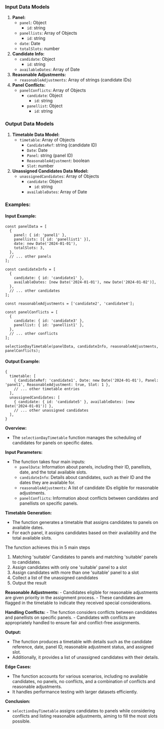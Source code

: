 ### Input Data Models

1.  **Panel:**
    -   `panel`: Object
        -   `id`: string
    -   `panellists`: Array of Objects
        -   `id`: string
    -   `date`: Date
    -   `totalSlots`: number
2.  **Candidate Info:**
    -   `candidate`: Object
        -   `id`: string
    -   `availableDates`: Array of Date
3.  **Reasonable Adjustments:**
    -   `reasonableAdjustments`: Array of strings (candidate IDs)
4.  **Panel Conflicts:**
    -   `panelConflicts`: Array of Objects
        -   `candidate`: Object
            -   `id`: string
        -   `panellist`: Object
            -   `id`: string

### Output Data Models

1.  **Timetable Data Model:**
    -   `timetable`: Array of Objects
        -   `CandidateRef`: string (candidate ID)
        -   `Date`: Date
        -   `Panel`: string (panel ID)
        -   `ReasonableAdjustment`: boolean
        -   `Slot`: number
2.  **Unassigned Candidates Data Model:**
    -   `unassignedCandidates`: Array of Objects
        -   `candidate`: Object
            -   `id`: string
        -   `availableDates`: Array of Date

### Examples:

#### Input Example:
```
const panelData = [
  {
    panel: { id: 'panel1' },
    panellists: [{ id: 'panellist1' }],
    date: new Date('2024-01-01'),
    totalSlots: 3,
  },
  // ... other panels
];

const candidateInfo = [
  {
    candidate: { id: 'candidate1' },
    availableDates: [new Date('2024-01-01'), new Date('2024-01-02')],
  },
  // ... other candidates
];

const reasonableAdjustments = ['candidate2', 'candidate4'];

const panelConflicts = [
  {
    candidate: { id: 'candidate3' },
    panellist: { id: 'panellist1' },
  },
  // ... other conflicts
];

selectionDayTimetable(panelData, candidateInfo, reasonableAdjustments, panelConflicts);
```
#### Output Example:
```
{
  timetable: [
    { CandidateRef: 'candidate1', Date: new Date('2024-01-01'), Panel: 'panel1', ReasonableAdjustment: true, Slot: 1 },
    // ... other timetable entries
  ],
  unassignedCandidates: [
    { candidate: { id: 'candidate5' }, availableDates: [new Date('2024-01-01')] },
    // ... other unassigned candidates
  ],
}

```

**Overview:**
   - The `selectionDayTimetable` function manages the scheduling of candidates for panels on specific dates.

**Input Parameters:**
   - The function takes four main inputs:
     - `panelData`: Information about panels, including their ID, panellists, date, and the total available slots.
     - `candidateInfo`: Details about candidates, such as their ID and the dates they are available for.
     - `reasonableAdjustments`: A list of candidate IDs eligible for reasonable adjustments.
     - `panelConflicts`: Information about conflicts between candidates and panellists on specific panels.

**Timetable Generation:**
   - The function generates a timetable that assigns candidates to panels on available dates.
   - For each panel, it assigns candidates based on their availability and the total available slots.

The function achieves this in 5 main steps

 1. Matching 'suitable' Candidates to panels and matching 'suitable' panels to candidates.
 2. Assign candidates with only one 'suitable' panel to a slot 
 3. Assign candidates with more than one 'suitable' panel to a slot
 4. Collect a list of the unassigned candidates
 5. Output the result

**Reasonable Adjustments:**
    - Candidates eligible for reasonable adjustments are given priority in the assignment process.
    - These candidates are flagged in the timetable to indicate they received special considerations.

**Handling Conflicts:**
    - The function considers conflicts between candidates and panellists on specific panels.
    - Candidates with conflicts are appropriately handled to ensure fair and conflict-free assignments.

**Output:**
   - The function produces a timetable with details such as the candidate reference, date, panel ID, reasonable adjustment status, and assigned slot.
   - Additionally, it provides a list of unassigned candidates with their details.

**Edge Cases:**
   - The function accounts for various scenarios, including no available candidates, no panels, no conflicts, and a combination of conflicts and reasonable adjustments.
   - It handles performance testing with larger datasets efficiently.

**Conclusion:**
   - `selectionDayTimetable` assigns candidates to panels while considering conflicts and listing reasonable adjustments, aiming to fill the most slots possible.
